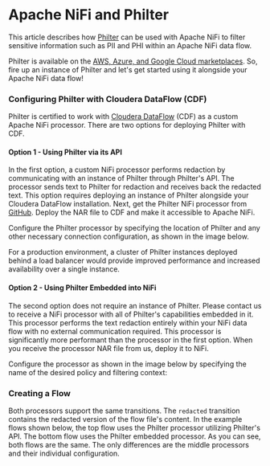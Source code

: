 # Apache NiFi and Philter

This article describes how [Philter](https://www.philterd.ai/philter/) can be used with Apache NiFi to filter sensitive information such as PII and PHI within an Apache NiFi data flow.

Philter is available on the [AWS, Azure, and Google Cloud marketplaces](https://www.philterd.ai/philter/availability/). So, fire up an instance of Philter and let's get started using it alongside your Apache NiFi data flow!

### Configuring Philter with Cloudera DataFlow (CDF)

Philter is certified to work with [Cloudera DataFlow](https://www.cloudera.com/products/cdf.html) (CDF) as a custom Apache NiFi processor. There are two options for deploying Philter with CDF.

#### Option 1 - Using Philter via its API

In the first option, a custom NiFi processor performs redaction by communicating with an instance of Philter through Philter's API. The processor sends text to Philter for redaction and receives back the redacted text. This option requires deploying an instance of Philter alongside your Cloudera DataFlow installation. Next, get the Philter NiFi processor from [GitHub](https://github.com/mtnfog/philter-nifi). Deploy the NAR file to CDF and make it accessible to Apache NiFi.

Configure the Philter processor by specifying the location of Philter and any other necessary connection configuration, as shown in the image below.

For a production environment, a cluster of Philter instances deployed behind a load balancer would provide improved performance and increased availability over a single instance.

#### Option 2 - Using Philter Embedded into NiFi

The second option does not require an instance of Philter. Please contact us to receive a NiFi processor with all of Philter's capabilities embedded in it. This processor performs the text redaction entirely within your NiFi data flow with no external communication required. This processor is significantly more performant than the processor in the first option. When you receive the processor NAR file from us, deploy it to NiFi.

Configure the processor as shown in the image below by specifying the name of the desired policy and filtering context:

### Creating a Flow

Both processors support the same transitions. The `redacted` transition contains the redacted version of the flow file's content. In the example flows shown below, the top flow uses the Philter processor utilizing Philter's API. The bottom flow uses the Philter embedded processor. As you can see, both flows are the same. The only differences are the middle processors and their individual configuration.
